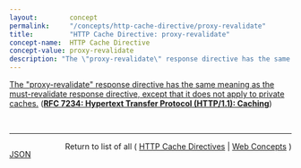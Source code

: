 ```yaml
---
layout:        concept
permalink:     "/concepts/http-cache-directive/proxy-revalidate"
title:         "HTTP Cache Directive: proxy-revalidate"
concept-name:  HTTP Cache Directive
concept-value: proxy-revalidate
description: "The \"proxy-revalidate\" response directive has the same meaning as the must-revalidate response directive, except that it does not apply to private caches."
---
```


[The "proxy-revalidate" response directive has the same meaning as the must-revalidate response directive, except that it does not apply to private caches.](https://datatracker.ietf.org/doc/html/rfc7234#section-5.2.2.7 "Read documentation for HTTP Cache Directive &#34;proxy-revalidate&#34;") (**[RFC 7234: Hypertext Transfer Protocol (HTTP/1.1): Caching](/specs/IETF/RFC/7234 "The Hypertext Transfer Protocol (HTTP) is an application-level protocol for distributed, collaborative, hypertext information systems. This document defines requirements on HTTP caches and the associated header fields that control cache behavior or indicate cacheable response messages.")**)

<br/>
<hr/>

<p style="float : left"><a href="./proxy-revalidate.json" title="JSON representing this particular Web Concept value">JSON</a></p>
<p style="text-align: right">Return to list of all ( <a href="../http-cache-directive/">HTTP Cache Directives</a> | <a href="../">Web Concepts</a> )</p>
